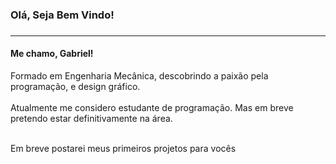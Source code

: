 <h3><strong>Olá, Seja Bem Vindo!</Strong><h3>
  <hr>
  <h4> Me chamo, Gabriel! </h4>
  <p1>Formado em Engenharia Mecânica, descobrindo a paixão pela programação, e design gráfico.</p1><br><br>
  <p1> Atualmente me considero estudante de programação. Mas em breve pretendo estar definitivamente na área.</p1><br><br>
  
  <p2> Em breve postarei meus primeiros projetos para vocês</p2>
